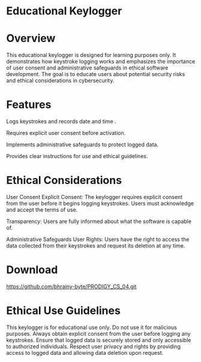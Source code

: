 # Educational Keylogger


# Overview

This educational keylogger is designed for learning purposes only. It demonstrates how keystroke logging works and emphasizes the importance of user consent and administrative safeguards in ethical software development. The goal is to educate users about potential security risks and ethical considerations in cybersecurity.

# Features
Logs keystrokes and records date and time .

Requires explicit user consent before activation.

Implements administrative safeguards to protect logged data.

Provides clear instructions for use and ethical guidelines.


# Ethical Considerations

User Consent
Explicit Consent: The keylogger requires explicit consent from the user before it begins logging keystrokes. Users must acknowledge and accept  the terms of use.

Transparency: Users are fully informed about what the software is capable of.

Administrative Safeguards
User Rights: Users have the right to access the data collected from their keystrokes and request its deletion at any time.


# Download

https://github.com/bhrainy-byte/PRODIGY_CS_04.git

# Ethical Use Guidelines
This keylogger is for educational use only. Do not use it for malicious purposes.
Always obtain explicit consent from the user before logging any keystrokes.
Ensure that logged data is securely stored and only accessible to authorized individuals.
Respect user privacy and rights by providing access to logged data and allowing data deletion upon request.
